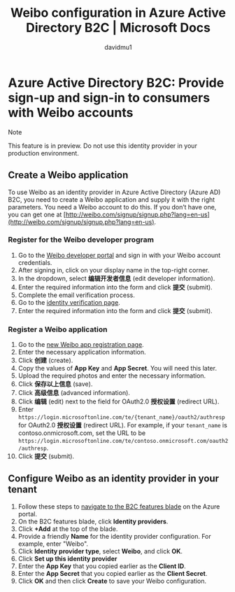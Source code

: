 ﻿---
title: Weibo configuration in Azure Active Directory B2C | Microsoft Docs
description: Provide sign-up and sign-in to consumers with Weibo accounts in your applications that are secured by Azure Active Directory B2C.
services: active-directory-b2c
author: davidmu1
manager: mtillman

ms.service: active-directory
ms.workload: identity
ms.topic: article
ms.date: 3/26/2017
ms.author: davidmu
ms.component: B2C
---

# Azure Active Directory B2C: Provide sign-up and sign-in to consumers with Weibo accounts

> [!NOTE]
> This feature is in preview. Do not use this identity provider in your production environment.
> 

## Create a Weibo application

To use Weibo as an identity provider in Azure Active Directory (Azure AD) B2C, you need to create a Weibo application and supply it with the right parameters. You need a Weibo account to do this. If you don’t have one, you can get one at [http://weibo.com/signup/signup.php?lang=en-us](http://weibo.com/signup/signup.php?lang=en-us).

### Register for the Weibo developer program

1. Go to the [Weibo developer portal](http://open.weibo.com/) and sign in with your Weibo account credentials.
2. After signing in, click on your display name in the top-right corner.
3. In the dropdown, select **编辑开发者信息** (edit developer information).
4. Enter the required information into the form and click **提交** (submit).
5. Complete the email verification process.
6. Go to the [identity verification page](http://open.weibo.com/developers/identity/edit).
7. Enter the required information into the form and click **提交** (submit).

### Register a Weibo application

1. Go to the [new Weibo app registration page](http://open.weibo.com/apps/new).
2. Enter the necessary application information.
3. Click **创建** (create).
4. Copy the values of **App Key** and **App Secret**. You will need this later.
5. Upload the required photos and enter the necessary information.
6. Click **保存以上信息** (save).
7. Click **高级信息** (advanced information).
8. Click **编辑** (edit) next to the field for OAuth2.0 **授权设置** (redirect URL).
9. Enter `https://login.microsoftonline.com/te/{tenant_name}/oauth2/authresp` for OAuth2.0 **授权设置** (redirect URL). For example, if your `tenant_name` is contoso.onmicrosoft.com, set the URL to be `https://login.microsoftonline.com/te/contoso.onmicrosoft.com/oauth2/authresp`.
10. Click **提交** (submit).  

## Configure Weibo as an identity provider in your tenant
1. Follow these steps to [navigate to the B2C features blade](active-directory-b2c-app-registration.md#navigate-to-b2c-settings) on the Azure portal.
2. On the B2C features blade, click **Identity providers**.
3. Click **+Add** at the top of the blade.
4. Provide a friendly **Name** for the identity provider configuration. For example, enter "Weibo".
5. Click **Identity provider type**, select **Weibo**, and click **OK**.
6. Click **Set up this identity provider**
7. Enter the **App Key** that you copied earlier as the **Client ID**.
8. Enter the **App Secret** that you copied earlier as the **Client Secret**.
9. Click **OK** and then click **Create** to save your Weibo configuration.

